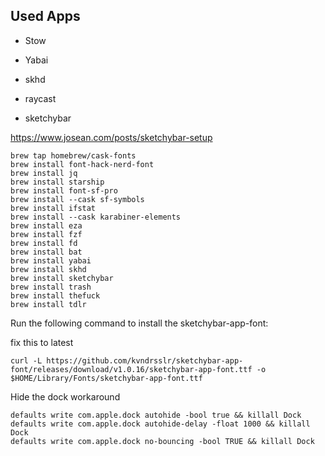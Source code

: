 ## Used Apps

- Stow
- Yabai
- skhd
- raycast


- sketchybar

https://www.josean.com/posts/sketchybar-setup

```
brew tap homebrew/cask-fonts
brew install font-hack-nerd-font
brew install jq
brew install starship
brew install font-sf-pro
brew install --cask sf-symbols
brew install ifstat
brew install --cask karabiner-elements
brew install eza
brew install fzf
brew install fd 
brew install bat
brew install yabai
brew install skhd
brew install sketchybar
brew install trash
brew install thefuck
brew install tdlr
```

Run the following command to install the sketchybar-app-font:

fix this to latest
```
curl -L https://github.com/kvndrsslr/sketchybar-app-font/releases/download/v1.0.16/sketchybar-app-font.ttf -o $HOME/Library/Fonts/sketchybar-app-font.ttf
```

Hide the dock workaround
```
defaults write com.apple.dock autohide -bool true && killall Dock
defaults write com.apple.dock autohide-delay -float 1000 && killall Dock
defaults write com.apple.dock no-bouncing -bool TRUE && killall Dock
```